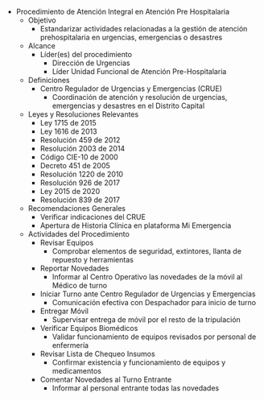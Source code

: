 - Procedimiento de Atención Integral en Atención Pre Hospitalaria
  - Objetivo
    - Estandarizar actividades relacionadas a la gestión de atención prehospitalaria en urgencias, emergencias o desastres
  - Alcance
    - Líder(es) del procedimiento
      - Dirección de Urgencias
      - Líder Unidad Funcional de Atención Pre-Hospitalaria
  - Definiciones
    - Centro Regulador de Urgencias y Emergencias (CRUE)
      - Coordinación de atención y resolución de urgencias, emergencias y desastres en el Distrito Capital
  - Leyes y Resoluciones Relevantes
    - Ley 1715 de 2015
    - Ley 1616 de 2013
    - Resolución 459 de 2012
    - Resolución 2003 de 2014
    - Código CIE-10 de 2000
    - Decreto 451 de 2005
    - Resolución 1220 de 2010
    - Resolución 926 de 2017
    - Ley 2015 de 2020
    - Resolución 839 de 2017
  - Recomendaciones Generales
    - Verificar indicaciones del CRUE
    - Apertura de Historia Clínica en plataforma Mi Emergencia
  - Actividades del Procedimiento
    - Revisar Equipos
      - Comprobar elementos de seguridad, extintores, llanta de repuesto y herramientas
    - Reportar Novedades
      - Informar al Centro Operativo las novedades de la móvil al Médico de turno
    - Iniciar Turno ante Centro Regulador de Urgencias y Emergencias
      - Comunicación efectiva con Despachador para inicio de turno
    - Entregar Móvil
      - Supervisar entrega de móvil por el resto de la tripulación
    - Verificar Equipos Biomédicos
      - Validar funcionamiento de equipos revisados por personal de enfermería
    - Revisar Lista de Chequeo Insumos
      - Confirmar existencia y funcionamiento de equipos y medicamentos
    - Comentar Novedades al Turno Entrante
      - Informar al personal entrante todas las novedades